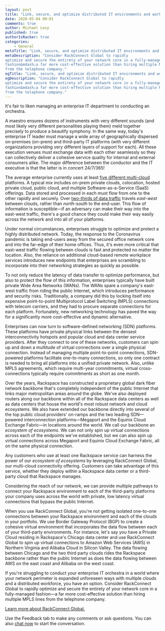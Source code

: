 ```yaml
---
layout: post
title: "Link, secure, and optimize distributed IT environments and workplaces with the Rackspace Network backbone"
date: 2020-05-04 00:01
comments: true
author: Michael Levy
published: true
authorIsRacker: true
categories:
    - General
metaTitle: "Link, secure, and optimize distributed IT environments and workplaces with the Rackspace Network backbone"
metaDescription: "Consider RackConnect Global to rapidly
optimize and secure the entirety of your network core in a fully-managed
fashion&mdash;a far more cost-effective solution than hiring multiple MPLS lines
from the telephone company."
ogTitle: "Link, secure, and optimize distributed IT environments and workplaces with the Rackspace Network backbone"
ogDescription: "Consider RackConnect Global to rapidly
optimize and secure the entirety of your network core in a fully-managed
fashion&mdash;a far more cost-effective solution than hiring multiple MPLS lines
from the telephone company."
---
```


It's fair to liken managing an enterprise IT department to conducting an
orchestra.

<!-- more -->

A maestro ensures dozens of instruments with very different sounds (and most
likely very different personalities playing them) meld together precisely to
produce a beautify symphony. In the same way, today's enterprise IT leader must
manage a wide array of geographically dispersed on-premises (on-prem) and
third-party IT platforms (with very different organizations providing very
different layers of support for each). All these execution venues must exchange
data with each other seamlessly so they can collectively deliver a cohesive
service quality for internal and external consumers alike. The major difference
between the conductor and the IT executive is that the latter is in concert
24/7/365!

The average enterprise currently uses at least
[five different multi-cloud](https://hostingtribunal.com/blog/cloud-adoption-statistics/#gref)
platforms. A typical mix includes on-prem private clouds, colocation, hosted
private cloud, public cloud, and multiple Software-as-a-Service (SaaS) offerings.
Data stored and processed in each must flow from one to the other rapidly and
securely. Over
[two-thirds of data traffic](https://www.darkreading.com/edge/theedge/a-beginners-guide-to-microsegmentation/b/d-id/1335849)
travels *east-west* between clouds, rather than *north-south* to the end-user.
This flow of information is susceptible&mdash;if an adversary can make their way
into the east-west traffic, there's a good chance they could make their way
easily across the network and into all of your platforms.

Under normal circumstances, enterprises struggle to optimize and protect a
highly distributed network. Today, the response to the Coronavirus pandemic is
taking end-users away from the secured office network core and into the far-edge
of their home offices. Thus, it's even more critical that east-west traffic
flowing between clouds is fast and protected no matter the location. Also, the
reliance on additional cloud-based remote workplace services introduces new
endpoints that enterprises are scrambling to incorporate into their networking
strategies as quickly as possible.

To not only reduce the latency of data transfer to optimize performance, but
also to protect the flow of this information, enterprises typically have built
private Wide Area Networks (WANs). The WANs spare a company's east-west traffic
from riding the public Internet, which introduces performance and security risks.
Traditionally, a company did this by locking itself into expensive point-to-point
Multiprotocol Label Switching (MPLS) connections with telecom carriers, and they
had to procure separate connections for each platform. Fortunately, new
networking technology has paved the way for a significantly more cost-effective
and dynamic alternative.

Enterprises can now turn to software-defined networking (SDN) platforms.  These
platforms have private physical links between the densest interconnectivity
hotspots and popular cloud and data center service providers. After they connect
to one of these networks, customers can spin up and down a multitude of virtual
connections over a single physical connection. Instead of managing multiple
point-to-point connections, SDN-powered platforms facilitate one-to-many
connections, so only one contract is needed to bring all platforms into a unified
private network. Also, unlike MPLS agreements, which require multi-year
commitments, virtual cross-connections typically require commitments as short
as one month.

Over the years, Rackspace has constructed a proprietary global dark fiber network
backbone that's completely independent of the public Internet that links major
metropolitan areas around the globe. We've also deployed routers along our
backbone within all of the Rackspace data centers as well as data centers that
house the world's most robust network and cloud ecosystems. We also have extended
our backbone directly into several of the top public cloud providers' on-ramps
and the two leading SDN&mdash;powered interconnection platforms&mdash;Megaport
and the Equinix Cloud Exchange Fabric—in locations around the world. We call our
backbone an *ecosystem of ecosystems*. We can not only spin up virtual connections
across each of the endpoints we've established, but we can also spin up virtual
connections across Megaport and Equinix Cloud Exchange Fabric, all on the same
physical connection.

Any customers who use at least one Rackspace service can harness the power of
our *ecosystem of ecosystems* by leveraging RackConnect Global, our multi-cloud
connectivity offering.  Customers can take advantage of this service, whether
they deploy within a Rackspace data center or a third-party cloud that Rackspace
manages.

Considering the reach of our network, we can provide multiple pathways to connect
your Rackspace environment to each of the third-party platforms your company
uses across the world with private, low latency virtual connections that bypass
the public Internet.

When you use RackConnect Global, you're not getting isolated one-to-one
connections between your Rackspace environment and each of the clouds in your
portfolio. We use Border Gateway Protocol (BGP) to create a cohesive virtual
environment that incorporates the data flow between each of your third-party
environments. For instance, let's say you have a Private Cloud residing in
Rackspace's Chicago data center and use RackConnect Global to spin up virtual
connections to Amazon Web Services (AWS) in Northern Virginia and Alibaba Cloud
in Silicon Valley. The data flowing between Chicago and the two third party
clouds rides the Rackspace backbone rather than the public Internet as does the
data flowing between AWS on the east coast and Alibaba on the west coast.

If you're struggling to conduct your enterprise IT orchestra in a world where
your network perimeter is expanded unforeseen ways with multiple clouds and a
distributed workforce, you have an option. Consider RackConnect Global to rapidly
optimize and secure the entirety of your network core in a fully-managed
fashion&mdash;a far more cost-effective solution than hiring multiple MPLS lines
from the telephone company.



<a class="cta teal" id="cta" href="https://www.rackspace.com/cloud-connectivity/rackconnect/global">Learn more about RackConnect Global.</a>

Use the Feedback tab to make any comments or ask questions. You can also
[chat now](https://www.rackspace.com/#chat) to start the conversation.

